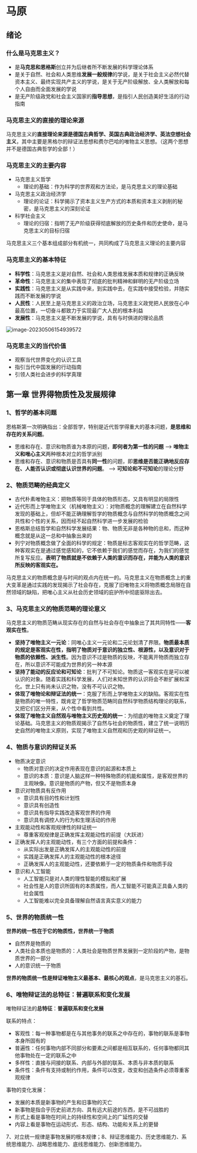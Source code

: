 # 马原

## 绪论

### 什么是马克思主义？

- 是**马克思和恩格斯**创立并为后继者所不断发展的科学理论体系
- 是关于自然、社会和人类思维**发展一般规律**的学说，是关于社会主义必然代替资本主义、最终实现共产主义的学说，是关于无产阶级解放、全人类解放和每个人自由而全面发展的学说
- 是无产阶级政党和社会主义国家的**指导思想**，是指引人民创造美好生活的行动指南



### 马克思主义的直接的理论来源

马克思主义的**直接理论来源是德国古典哲学、英国古典政治经济学、英法空想社会主义**，其中主要是黑格尔的辩证法思想和费尔巴哈的唯物主义思想。（这两个思想并不是德国古典哲学的全部！）



### 马克思主义的主要内容

- 马克思主义哲学
  - 理论的基础：作为科学的世界观和方法论，是马克思主义的理论基础
- 马克思主义政治经济学
  - 理论的论证：科学揭示了资本主义生产方式的本质和资本主义剥削的秘密，是马克思主义的深刻论证
- 科学社会主义
  - 理论的归宿：指明了无产阶级获得彻底解放的历史条件和历史使命，是马克思主义的目标归宿

马克思主义三个基本组成部分有机统一，共同构成了马克思主义理论的主要内容



### 马克思主义的基本特征

- **科学性**：马克思主义是对自然、社会和人类思维发展本质和规律的正确反映
- **革命性**：马克思主义的集中表现了彻底的批判精神和鲜明的无产阶级立场
- **实践性**：马克思主义是从实践中来，到实践中去，在实践中接受检验，并随实践而不断发展的学说
- **人民性**：人民至上是马克思主义的政治立场，马克思主义政党把人民放在心中最高位置，一切奋斗都致力于实现最广大人民的根本利益
- **发展性**：马克思主义是不断发展的学说，具有与时俱进的理论品质

![image-20230506154939572](C:\Users\Jerry\AppData\Roaming\Typora\typora-user-images\image-20230506154939572.png)



### 马克思主义的当代价值

- 观察当代世界变化的认识工具
- 指引当代中国发展的行动指南
- 引领人类社会进步的科学真理



## 第一章 世界得物质性及发展规律

### 1、哲学的基本问题

恩格斯第一次明确指出：全部哲学，特别是近代哲学得重大的基本问题，**是思维和存在的关系问题**。

- 思维和存在、意识和物质谁为本原的问题，**即何者为第一性的问题** ——> **唯物主义和唯心主义**两种根本对立的哲学派别
- 思维和存在、意识和物质是否具有**同一性**的问题，即**思维是否能正确地反应存在、人能否认识或彻底认识世界的问题**。  ——> **可知论和不可知论**的理论分野



### 2、物质范畴的经典定义

- 古代朴素唯物主义：把物质等同于具体的物质形态，又具有明显的局限性
- 近代形而上学唯物主义（机械唯物主义）：对物质概念的理解建立在自然科学发现的基础上，但却不能正确理解哲学的物质概念与自然科学的物质概念之间共性和个性的关系，因而经不起自然科学进一步发展的检验
- 恩格斯总结哲学和自然科学发展结果：物、物质无非是各种物的总和，而这种概念就是从这一总和中抽象出来的
- 列宁对物质概念做了全面的科学的规定：物质是标志客观实在的哲学范畴，这种客观实在是通过感觉感知的，它不依赖于我们的感觉而存在，为我们的感觉所复写反应。**表明了物质就是不依赖于人类的意识而存在，并能为人类的意识所反映的客观实在。**

马克思主义的物质概念是与时间的观点内在统一的。马克思主义在物质概念上的重大变革是通过实践的发现揭示了社会存在，克服了旧唯物主义将物质概念局限在自然领域的缺陷，把唯心主义从社会历史领域的庇护所中彻底驱除出去。



### 3、马克思主义的物质范畴的理论意义

马克思主义的物质范畴从现实存在的自然与社会存在中抽象出了其共同特性——**客观实在性**。

- **坚持了唯物主义一元论**：同唯心主义一元论和二元论划清了界限。**物质最本质的规定是客观实在性，指明了物质对于意识的独立性、根源性，以及意识对于物质的依赖性、派生性**。因为意识不过是物质的反映，不能离开物质而独立存在，所以意识不可能成为世界的另一种本源
- **坚持了能动的反应论和可知论**：批判了不可知论。物质这一客观实在是可以被认识的对象。随着实践和科学发展，人们对未知世界的认识将会不断扩展和深化。世上只有尚未认识之物，没有不可认识之物。
- **体现了唯物论和辩证法的统一**：克服了形而上学唯物主义的缺陷。客观实在性是物质的唯一特性，既肯定了哲学物质范畴同自然科学物质结构理论的联系，又把它们区分开来，从个性中看到共性。
- **体现了唯物主义自然观与唯物主义历史观的统一**：为彻底的唯物主义奠定了理论基础。马克思主义的物质观揭示了自然与社会的物质性，建立了统一说明历史自然的唯物主义原则，实现了唯物主义自然观和历史观的辩证统一。



### 4、物质与意识的辩证关系

- 物质决定意识
  - 物质对意识的决定作用表现在意识的起源和本质上
  - 意识的本质：意识是人脑这样一种特殊物质的机能和属性，是客观世界的主观映像。意识是物质的产物，但又不是物质本身
- 意识对物质具有反作用
  - 意识具有目的性和计划性
  - 意识具有创造性
  - 意识具有指导实践改造客观世界的作用
  - 意识具有调控人的行为和生理活动的作用
- 主观能动性和客观规律性的辩证统一
  - 尊重客观规律是正确发挥主观能动性的前提（大跃进）
- 正确发挥人的主观能动性，有三个方面的前提和条件：
  - 从实际出发是正确发挥人的主观能动性的前提
  - 实践是正确发挥人的主观能动性的根本途径
  - 正确发挥人的主观能动性，还要依赖于一定的物质条件和物质手段
- 意识和人工智能
  - 人工智能只是对人类的理性智能的模拟和扩展
  - 社会性是人的意识所固有的本质属性，而人工智能不可能真正具备人类的社会属性
  - 人工智能难以完全具备理解自然语言真实意义的能力



### 5、世界的物质统一性

**世界的统一性在于它的物质性，世界统一于物质**

- 自然界是物质的
- 人类社会本质也是物质的：人类社会是物质世界发展到一定阶段的产物，是物质世界的一部分
- 人的意识统一于物质

**世界的物质统一性是辩证唯物主义最基本、最核心的观点**，是马克思主义的基石。



### 6、唯物辩证法的总特征：普遍联系和变化发展

唯物辩证法的**总特征**：**普遍联系和变化发展**

联系的特点：

- 客观性：每一种事物都是在与其他事务的联系之中存在的，事物的联系是事物本身所固有的
- 普遍性：任何事物内部不同部分和要素之间都是相互联系的，任何事物都同其他事物处在一定的联系之中
- 多样性：直接与间接的联系、内部与外部的联系、本质与非本质的联系
- 条件性：条件有支持或制约作用，条件可以改变，改变和创造条件必须尊重客观规律

事物的变化发展：

- 发展的本质是新事物的产生和旧事物的灭亡
- 新事物是指合乎历史前进方向、具有远大前途的东西，是不可战胜的
- 形式上看是事物在时间上的持续性和空间上的广延性的交替
- 内容上看是事物在运动形式、形态、结构、功能和关系上的更替 



7、对立统一规律是事物发展的根本规律；8、辩证思维能力、历史思维能力、系统思维能力、战略思维能力、底线思维能力、创新思维能力。